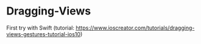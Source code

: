 # Dragging-Views
First try with Swift 
(tutorial: https://www.ioscreator.com/tutorials/dragging-views-gestures-tutorial-ios10)
